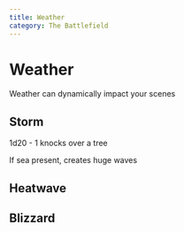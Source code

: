 ```yaml
---
title: Weather
category: The Battlefield
---
```


# Weather

Weather can dynamically impact your scenes

## Storm

1d20 - 1 knocks over a tree

If sea present, creates huge waves

## Heatwave

## Blizzard
